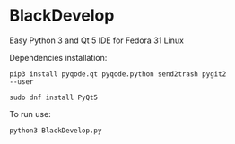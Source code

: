 # BlackDevelop
Easy Python 3 and Qt 5 IDE for Fedora 31 Linux


Dependencies installation:

<code>pip3 install pyqode.qt pyqode.python send2trash pygit2 --user</code>

<code>sudo dnf install PyQt5</code>

To run use:

<code>python3 BlackDevelop.py</code>


